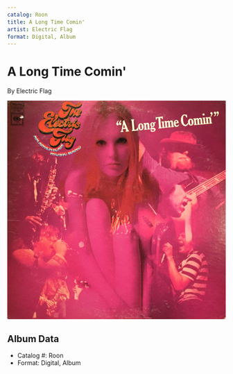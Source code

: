 ```yaml
---
catalog: Roon
title: A Long Time Comin'
artist: Electric Flag
format: Digital, Album
---
```


# A Long Time Comin'

By Electric Flag

![](../../assets/albumcovers/Electric_Flag-A_Long_Time_Comin.png)

## Album Data

- Catalog #: Roon
- Format: Digital, Album

